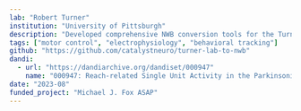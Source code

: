 ```yaml
---
lab: "Robert Turner"
institution: "University of Pittsburgh"
description: "Developed comprehensive NWB conversion tools for the Turner lab's electrophysiology datasets, focusing on single-unit recordings from multiple brain areas in parkinsonian macaques during reaching tasks. Created a custom NWB extension (ndx-turner-metadata) for storing lab-specific metadata. The conversion pipeline includes specialized extractors and interfaces for TDT recordings, with support for both filtered and raw data streams. The tools handle multi-session experiments and include interactive tutorials for data visualization and analysis."
tags: ["motor control", "electrophysiology", "behavioral tracking"]
github: "https://github.com/catalystneuro/turner-lab-to-nwb"
dandi:
  - url: "https://dandiarchive.org/dandiset/000947"
    name: "000947: Reach-related Single Unit Activity in the Parkinsonian Macaque"
date: "2023-08"
funded_project: "Michael J. Fox ASAP"
---
```


